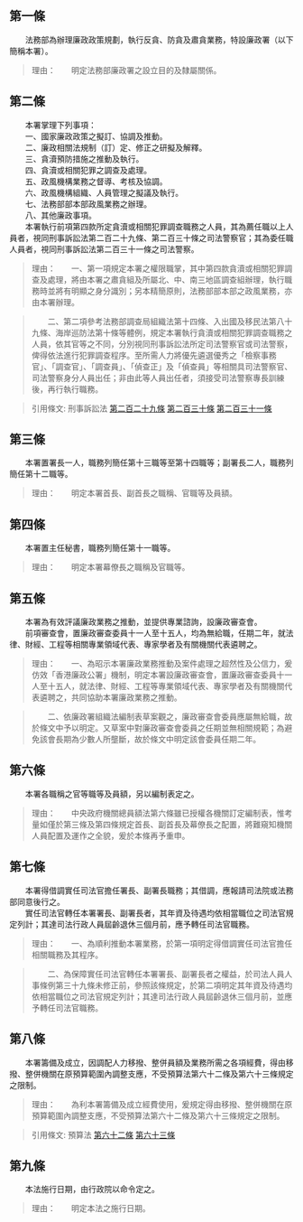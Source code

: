 第一條 
-------
　　法務部為辦理廉政政策規劃，執行反貪、防貪及肅貪業務，特設廉政署（以下簡稱本署）。  
> 理由：　　明定法務部廉政署之設立目的及隸屬關係。



第二條 
-------
　　本署掌理下列事項：  
　　一、國家廉政政策之擬訂、協調及推動。  
　　二、廉政相關法規制（訂）定、修正之研擬及解釋。  
　　三、貪瀆預防措施之推動及執行。  
　　四、貪瀆或相關犯罪之調查及處理。  
　　五、政風機構業務之督導、考核及協調。  
　　六、政風機構組織、人員管理之擬議及執行。  
　　七、法務部部本部政風業務之辦理。  
　　八、其他廉政事項。  
　　本署執行前項第四款所定貪瀆或相關犯罪調查職務之人員，其為薦任職以上人員者，視同刑事訴訟法第二百二十九條、第二百三十條之司法警察官；其為委任職人員者，視同刑事訴訟法第二百三十一條之司法警察。  
> 理由：　　一、第一項規定本署之權限職掌，其中第四款貪瀆或相關犯罪調查及處理，將由本署之肅貪組及所屬北、中、南三地區調查組辦理，執行職務時並將有明顯之身分識別；另本精簡原則，法務部部本部之政風業務，亦由本署辦理。

> 　　二、第二項參考法務部調查局組織法第十四條、入出國及移民法第八十九條、海岸巡防法第十條等體例，規定本署執行貪瀆或相關犯罪調查職務之人員，依其官等之不同，分別視同刑事訴訟法所定司法警察官或司法警察，俾得依法進行犯罪調查程序。至所需人力將優先遴選優秀之「檢察事務官」、「調查官」、「調查員」、「偵查正」及「偵查員」等相關具司法警察官、司法警察身分人員出任；非由此等人員出任者，須接受司法警察專長訓練後，再行執行職務。

> 引用條文: 刑事訴訟法 [第二百二十九條](../../法務/刑事/刑事訴訟法.md#第二百二十九條-) [第二百三十條](../../法務/刑事/刑事訴訟法.md#第二百三十條-) [第二百三十一條](../../法務/刑事/刑事訴訟法.md#第二百三十一條-)



第三條 
-------
　　本署置署長一人，職務列簡任第十三職等至第十四職等；副署長二人，職務列簡任第十二職等。  
> 理由：　　明定本署首長、副首長之職稱、官職等及員額。



第四條 
-------
　　本署置主任秘書，職務列簡任第十一職等。  
> 理由：　　明定本署幕僚長之職稱及官職等。



第五條 
-------
　　本署為有效評議廉政業務之推動，並提供專業諮詢，設廉政審查會。  
　　前項審查會，置廉政審查委員十一人至十五人，均為無給職，任期二年，就法律、財經、工程等相關專業領域代表、專家學者及有關機關代表遴聘之。  
> 理由：　　一、為昭示本署廉政業務推動及案件處理之超然性及公信力，爰仿效「香港廉政公署」機制，明定本署設廉政審查會，置廉政審查委員十一人至十五人，就法律、財經、工程等專業領域代表、專家學者及有關機關代表遴聘之，共同協助本署廉政業務之推動。

> 　　二、依廉政署組織法編制表草案觀之，廉政審查會委員應屬無給職，故於條文中予以明定。又草案中對廉政審查會委員之任期並無相關規範；為避免該會長期為少數人所壟斷，故於條文中明定該會委員任期二年。



第六條 
-------
　　本署各職稱之官等職等及員額，另以編制表定之。  
> 理由：　　中央政府機關總員額法第六條雖已授權各機關訂定編制表，惟考量如僅於第三條及第四條規定首長、副首長及幕僚長之配置，將難窺知機關人員配置及運作之全貌，爰於本條再予重申。



第七條 
-------
　　本署得借調實任司法官擔任署長、副署長職務；其借調，應報請司法院或法務部同意後行之。  
　　實任司法官轉任本署署長、副署長者，其年資及待遇均依相當職位之司法官規定列計；其達司法行政人員屆齡退休三個月前，應予轉任司法官職務。  
> 理由：　　一、為順利推動本署業務，於第一項明定得借調實任司法官擔任相關職務及其程序。

> 　　二、為保障實任司法官轉任本署署長、副署長者之權益，於司法人員人事條例第三十九條未修正前，參照該條規定，於第二項明定其年資及待遇均依相當職位之司法官規定列計；其達司法行政人員屆齡退休三個月前，並應予轉任司法官職務。



第八條 
-------
　　本署籌備及成立，因調配人力移撥、整併員額及業務所需之各項經費，得由移撥、整併機關在原預算範圍內調整支應，不受預算法第六十二條及第六十三條規定之限制。  
> 理由：　　為利本署籌備及成立經費使用，爰規定得由移撥、整併機關在原預算範圍內調整支應，不受預算法第六十二條及第六十三條規定之限制。

> 引用條文: 預算法 [第六十二條](../../主計/預算/預算法.md#第六十二條-總預算內經費之禁止流用及例外) [第六十三條](../../主計/預算/預算法.md#第六十三條-各機關之歲出分配預算)



第九條 
-------
　　本法施行日期，由行政院以命令定之。  
> 理由：　　明定本法之施行日期。